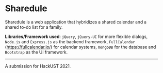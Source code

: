 # Sharedule
Sharedule is a web application that hybridizes a shared calendar and a shared to-do list for a family.

**Libraries/Framework used**: `jQuery`, `jQuery-UI` for more flexible dialogs, `Node.js` and `Express.js` as the backend framework, `FullCalendar` (https://fullcalendar.io/) for calendar systems, `mongoDB` for the database and `Bootstrap` as the UI framework.

---

A submission for HackUST 2021.
